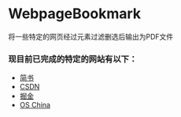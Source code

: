 # WebpageBookmark
将一些特定的网页经过元素过滤删选后输出为PDF文件

### 现目前已完成的特定的网站有以下：
- [简书](http://jianshu.com)
- [CSDN](http://www.csdn.net)
- [掘金](http://juejin.im)
- [OS China](http://www.oschina.net)
